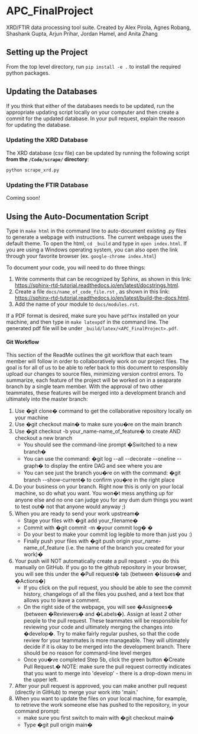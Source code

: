 # APC_FinalProject
XRD/FTIR data processing tool suite. Created by Alex Pirola, Agnes Robang, Shashank Gupta, Arjun Prihar, Jordan Hamel, and Anita Zhang

## Setting up the Project

From the top level directory, run `pip install -e .` to install the required python packages.

## Updating the Databases
If you think that either of the databases needs to be updated, run the
appropriate updating script locally on your computer and then create a
commit for the updated database. In your pull request, explain the 
reason for updating the database.

### Updating the XRD Database
The XRD database (csv file) can be updated by running the following script
**from the `/Code/scrape/` directory**:
```
python scrape_xrd.py
```

### Updating the FTIR Database
Coming soon!

## Using the Auto-Documentation Script
Type in ```make html``` in the command line to auto-document existing .py files to generate a webpage with instructions. The current webpage uses the default theme.
To open the html, ```cd _build``` and type in ```open index.html```. If you are using a Windows operating system, you can also open the link through your favorite browser (ex. ```google-chrome index.html```)

To document your code, you will need to do three things:
1. Write comments that can be recognized by Sphinx, as shown in this link: https://sphinx-rtd-tutorial.readthedocs.io/en/latest/docstrings.html.
2. Create a file ```docs/name_of_code_file.rst``` , as shown in this link: https://sphinx-rtd-tutorial.readthedocs.io/en/latest/build-the-docs.html.
3. Add the name of your module to ```docs/modules.rst```.

If a PDF format is desired, make sure you have ```pdfTex``` installed on your machine, and then type in ```make latexpdf``` in the command line. The generated pdf file will be under ```_build/latex/<APC_FinalProject>.pdf```.

#### Git Workflow
This section of the ReadMe outlines the git workflow that each team member will follow in order to collaboratively work on our project files. The goal is for all of us to be able to refer back to this document to responsibly upload our changes to source files, minimizing version control errors. To summarize, each feature of the project will be worked on in a seaparate branch by a single team member. With the approval of two other teammates, these features will be merged into a development branch and ultimately into the master branch:

1. Use �git clone� command to get the collaborative repository locally on your machine
2. Use �git checkout main� to make sure you�re on the main branch
3. Use �git checkout -b your_name-name_of_feature� to create AND checkout a new branch
     * You should see the command-line prompt �Switched to a new branch�
     * You can use the command: �git log --all --decorate --oneline --graph� to display the entire DAG and see where you are
     * You can see just the branch you�re on with the command: �git branch --show-current� to confirm you�re in the right place
4. Do your business on your branch. Right now this is only on your local machine, so do what you want. You won�t mess anything up for anyone else and no one can judge you for any dum dum things you want to test out� not that anyone would anyway ;)
5. When you are ready to send your work upstream�
     * Stage your files with �git add your_filename�
     * Commit with �git commit -m �your commit log� �
     * Do your best to make your commit log legible to more than just you :)
     * Finally push your files with �git push origin your_name-name_of_feature (i.e. the name of the branch you created for your work)�
6. Your push will NOT automatically create a pull request - you do this manually on GitHub. If you go to the github repository in your browser, you will see this under the �Pull request� tab (between �Issues� and �Actions�)
     * If you click on the pull request, you should be able to see the commit history, changelogs of all the files you pushed, and a text box that allows you to leave a comment. 
     * On the right side of the webpage, you will see �Assignees� (between �Reviewers� and �Labels�). Assign at least 2 other people to the pull request. These teammates will be responsible for reviewing your code and ultimately merging the changes into �develop�. Try to make fairly regular pushes, so that the code review for your teammates is more manageable. They will ultimately decide if it is okay to be merged into the development branch. There should be no reason for command-line level merges
     * Once you�ve completed Step 5b, click the green button �Create Pull Request.� NOTE: make sure the pull request correctly indicates that you want to merge into 'develop' - there is a drop-down menu in the upper left. 
7. After your pull request is approved, you can make another pull request (directly in GitHub) to merge your work into 'main.' 
8. When you want to update the files on your local machine, for example, to retrieve the work someone else has pushed to the repository, in your command prompt:
     * make sure you first switch to main with �git checkout main�
     * Type �git pull origin main�
